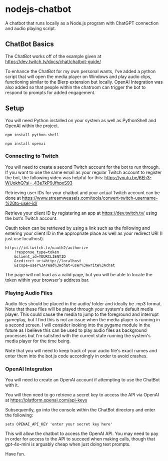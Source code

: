 # nodejs-chatbot
A chatbot that runs locally as a Node.js program with ChatGPT connection and audio playing script.

## ChatBot Basics
The ChatBot works off of the example given at https://dev.twitch.tv/docs/chat/chatbot-guide/

To enhance the ChatBot for my own personal wants, I've added a python script that will open the media player on Windows and play audio clips, functioning similar to the Blerp extension but locally.
OpenAI Integration was also added so that people within the chatroom can trigger the bot to respond to prompts for added engagement.

## Setup
You will need Python installed on your system as well as PythonShell and OpenAI within the project.

```
npm install python-shell
```

```
npm install openai
```

### Connecting to Twitch
You will need to create a second Twitch account for the bot to run through. If you want to use the same email as your regular Twitch account to register the bot, the following video was helpful for this:
https://youtu.be/6Eh3-WUokhQ?si=_43e7kP9JfhpxS93

Retrieving user IDs for your chatbot and your actual Twitch account can be done at https://www.streamweasels.com/tools/convert-twitch-username-%20to-user-id/

Retrieve your client ID by registering an app at https://dev.twitch.tv/ using the bot's Twitch account.

Oauth token can be retrieved by using a link such as the following and entering your client ID in the appropriate place as well as your redirect URI (I just use localhost).
```
https://id.twitch.tv/oauth2/authorize
    ?response_type=token
    &client_id=YOURCLIENTID
    &redirect_uri=http://localhost
    &scope=user%3Aread%3Achat+user%3Awrite%3Achat
```

The page will not load as a valid page, but you will be able to locate the token within your browser's address bar.

### Playing Audio Files
Audio files should be placed in the audio/ folder and ideally be .mp3 format. Note that these files will be played through your system's default media player. This could cause the media to jump to the foreground and interrupt gameplay, but I find this is not an issue when the media player is running in a second screen. I will consider looking into the pygame module in the future as I believe this can be used to play audio files as background processes but I'm satisfied with the current state running the system's media player for the time being.

Note that you will need to keep track of your audio file's exact names and enter them into the bot.js code accordingly in order to avoid crashes.

### OpenAI Integration
You will need to create an OpenAI account if attempting to use the ChatBot with it.

You will then need to go retrieve a secret key to access the API via OpenAI at https://platform.openai.com/api-keys

Subsequently, go into the console within the ChatBot directory and enter the following:
```
setx OPENAI_API_KEY 'enter your secret key here'
```
This will allow the chatbot to access the OpenAI API. You may need to pay in order for access to the API to succeed when making calls, though that gpt-4o-mini is arguably cheap when just doing text prompts.


Have fun.
